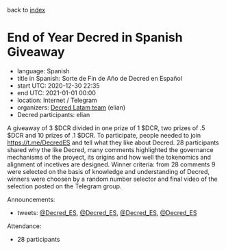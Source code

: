 back to [index](index.md)

# End of Year Decred in Spanish Giveaway

- language: Spanish
- title in Spanish: Sorte de Fin de Año de Decred en Español
- start UTC: 2020-12-30 22:35
- end UTC: 2021-01-01 00:00
- location: Internet / Telegram
- organizers: [Decred Latam team](https://twitter.com/Decred_ES) (elian)
- Decred participants: elian

A giveaway of 3 $DCR divided in one prize of 1 $DCR, two prizes of .5 $DCR and 10 prizes of .1 $DCR. To participate, people needed to join https://t.me/DecredES and tell what they like about Decred. 28 participants shared why the like Decred, many comments highlighted the governance mechanisms of the proyect, its origins and how well the tokenomics and alignment of incetives are designed. Winner criteria: from 28 comments 9 were selected on the basis of knowledge and understanding of Decred, winners were choosen by a random number selector and final video of the selection posted on the Telegram group.

Announcements:

- tweets: [@Decred_ES](https://twitter.com/Decred_ES/status/1344411702989881351), [@Decred_ES](https://twitter.com/Decred_ES/status/1344720065128771586), [@Decred_ES](https://twitter.com/Decred_ES/status/1344795566551793665), [@Decred_ES](https://twitter.com/Decred_ES/status/1344871110911913985)

Attendance:

- 28 participants

